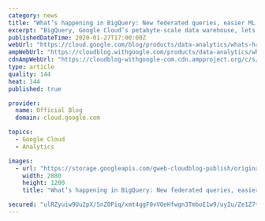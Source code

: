 ```yaml
---
category: news
title: "What’s happening in BigQuery: New federated queries, easier ML, and more metadata"
excerpt: "BigQuery, Google Cloud’s petabyte-scale data warehouse, lets you ingest and analyze data quickly and with high availability, so you can find new insights, trends, and predictions to efficiently run your business. Our engineering team is continually making improvements to BigQuery so you can get even"
publishedDateTime: 2020-01-27T17:00:00Z
webUrl: "https://cloud.google.com/blog/products/data-analytics/whats-happening-in-bigquery-jan2020/"
ampWebUrl: "https://cloudblog.withgoogle.com/products/data-analytics/whats-happening-in-bigquery-jan2020/amp/"
cdnAmpWebUrl: "https://cloudblog-withgoogle-com.cdn.ampproject.org/c/s/cloudblog.withgoogle.com/products/data-analytics/whats-happening-in-bigquery-jan2020/amp/"
type: article
quality: 144
heat: 144
published: true

provider:
  name: Official Blog
  domain: cloud.google.com

topics:
  - Google Cloud
  - Analytics

images:
  - url: "https://storage.googleapis.com/gweb-cloudblog-publish/original_images/Google_Cloud_BigQuery.jpg"
    width: 2880
    height: 1200
    title: "What’s happening in BigQuery: New federated queries, easier ML, and more metadata"

secured: "ulRZyuiw9Uu2pX/SnZ0Piq/xmt4ggF0vVOeHfwgn3TmboE1w9/uyIu/Ze1Z7tLQXPxxnacrQsjAIVnuRVisRN34dwACrM95wcibMZgsdCjEionmx8A2YUBe8g4w8zVTpo0d5OraR82m4/q2Td5Y1GDc/nThn98UtRNZEsOSFBSUQVgXZ+KW4ipFl6eUOoJ0cn1EBwU977e+/daPOSs7k2SznC93rC2W4IJIIykjYMJUs4ZAZ1bZb3EXPwECApBUDRt7SPHFmkpd2TFHDJZzt88pdcajpKB+wFS54j4zpaf48b+ET/bVY6LkCC0zyYwuqqZxhNTA+F3Ua2pEHw8XbXA==;PmtwFU11ulNp8u9DV4ATuA=="
---
```


